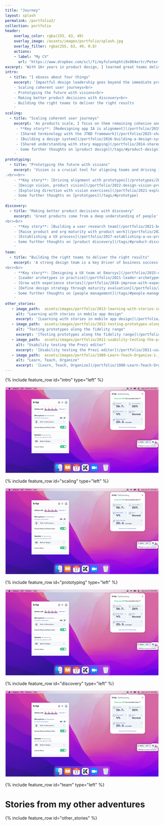 ```yaml
---
title: "Journey"
layout: splash
permalink: /portfolio2/
collection: portfolio
header:
    overlay_color: rgba(255, 63, 49)
    overlay_image: /assets/images/portfolio/splash.jpg
    overlay_filter: rgba(255, 63, 49, 0.8)
    actions:
    - label: "My CV"
      url: "https://www.dropbox.com/scl/fi/myfulonkphti9x984ortr/Peter-Balazs-Polgar-cv-202506.pdf?rlkey=xduacb4943g03x0o1h1s5rvhg&st=0tn25rw2&dl=0"
excerpt: 'With 16+ years in product design, I learned great teams deliver great products. Here are some of my stories how I helped teams and products getting better'
intro:
  - title: "I obsess about four things"
    excerpt: 'Impactful design leadership goes beyond the immediate product impact. It’s about building the systems that make great products possible. I drive teams to solve the right problems and create meaningful results with these four principles:<br><br>
    - Scaling coherent user journeys<br>
    - Prototyping the future with visions<br>
    - Making better product decisions with discovery<br>
    - Building the right teams to deliver the right results
    '
scaling:
  - title: "Scaling coherent user journeys"
    excerpt: 'As products scale, I focus on them remaining cohesive and intuitive. I decrease fragmentation by designing along the user''s journey, making complex experiences feel unified and simple.<br><br>
     - **Key story**: [Redesigning app IA is alignment](/portfolio/2019-redesigning-app-ia-is-alignment)<br>
     - [Shared terminology with the JTBD framework](/portfolio/2025-shared-terminology-with-the-jtbd-framework)<br>
     - [Building a design system](/portfolio/2016-building-a-design-system)<br>
     - [Shared understanding with story mapping](/portfolio/2014-shared-understanding-with-story-mapping)<br>
     - Some further thoughts on [product design](/tags/#product-design)
    '
prototyping:
  - title: "Prototyping the future with visions"
    excerpt: 'Vision is a crucial tool for aligning teams and driving innovation. I use storytelling and prototypes to make the future tangible, helping everyone see what''s possible and get excited about building it together.
.<br><br>
    - **Key story**: [Driving alignment with prototypes](/prototypes/2025-driving-alignment-with-prototypes)<br>
    - [Design vision, product vision](/portfolio/2022-design-vision-product-vision).<br>
    - [Exploring direction with vision exercises](/portfolio/2021-exploring-direction-with-vision-exercises)<br>
    - Some further thoughts on [prototypes](/tags/#prototype)
    '
discovery:
  - title: "Making better product decisions with discovery"
    excerpt: 'Great products come from a deep understanding of people''s needs, not assumptions. I empower teams to use research and discovery to solve the right problems and make smarter decisions for better results.
<br><br>
    - **Key story**: [Building a user research team](/portfolio/2021-building-a-user-research-team)<br>
    - [Raise product and org maturity with product work](/portfolio/2022-raising-org-maturity-with-product-work)<br>
    - [Establishing a UX process](/portfolio/2017-establishing-a-ux-process)<br>
    - Some further thoughts on [product discovery](/tags/#product-discovery) and [user research](/tags/#user-research)
    '
team:
  - title: "Building the right teams to deliver the right results"
    excerpt: 'A strong design team is a key driver of business success. I''m focused on building and coaching great teams that not only deliver exceptional work, but also multiply the impact of everyone they collaborate with.
<br><br>
    - **Key story**: [Designing a UX team at Emarsys](/portfolio/2015-designing-a-ux-team)<br>
    - [Leader archetypes in practice](/portfolio/2021-leader-archetypes-in-practice)<br>
    - [Grow with experience stories](/portfolio/2018-improve-with-experience-stories)<br>
    - [Define design strategy through maturity evaluation](/portfolio/2020-define-design-strategy-through-maturity-evaluation)<br>
    - Some further thoughts on [people management](/tags/#people-management), [org design](/tags/#org-design), [coaching](/tags/#coaching), and [hiring](/tags/#hiring)
    '
other_stories:
   - image_path:  assets/images/portfolio/2013-learning-with-stories-in-mobile-app-design-2.png
     alt: "Learning with stories in mobile app design"
     excerpt: '[Learning with stories in mobile app design](/portfolio/2013-learning-with-stories-in-mobile-app-design)'
   - image_path:  assets/images/portfolio/2012-testing-prototypes-along-the-fidelity-range-2.png
     alt: "Testing prototypes along the fidelity range"
     excerpt: '[Testing prototypes along the fidelity range](/portfolio/2012-testing-prototypes-along-the-fidelity-range)'
   - image_path:  assets/images/portfolio/2011-usability-testing-the-prezi-editor-1.png
     alt: "Usability testing the Prezi editor"
     excerpt: '[Usability testing the Prezi editor](/portfolio/2011-usability-testing-the-prezi-editor)'
   - image_path:  assets/images/portfolio/1980-Learn-Teach-Organise-1.jpg
     alt: "Learn, Teach, Organize"
     excerpt: '[Learn, Teach, Organize](/portfolio/1980-Learn-Teach-Organise)'
---
```


{% include feature_row id="intro" type="left" %}

![full](/assets/images/portfolio/2022-krisp-cover.png)

{% include feature_row id="scaling" type="left" %}

![full](/assets/images/portfolio/2022-krisp-cover.png)

{% include feature_row id="prototyping" type="left" %}

![full](/assets/images/portfolio/2022-krisp-cover.png)

{% include feature_row id="discovery" type="left" %}

![full](/assets/images/portfolio/2022-krisp-cover.png)

{% include feature_row id="team" type="left" %}

# Stories from my other adventures

{% include feature_row id="other_stories" %}